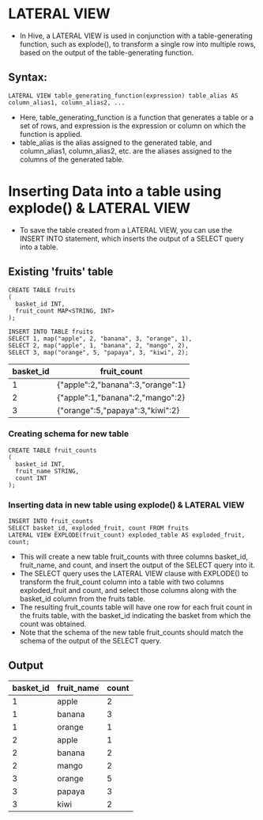 # LATERAL VIEW
- In Hive, a LATERAL VIEW is used in conjunction with a table-generating function, such as explode(), to transform a single row into multiple rows, based on the output of the table-generating function.

## Syntax: 
```
LATERAL VIEW table_generating_function(expression) table_alias AS column_alias1, column_alias2, ...
```

- Here, table_generating_function is a function that generates a table or a set of rows, and expression is the expression or column on which the function is applied. 
- table_alias is the alias assigned to the generated table, and column_alias1, column_alias2, etc. are the aliases assigned to the columns of the generated table.

# Inserting Data into a table using explode() & LATERAL VIEW
- To save the table created from a LATERAL VIEW, you can use the INSERT INTO statement, which inserts the output of a SELECT query into a table.

## Existing 'fruits' table
```
CREATE TABLE fruits
(
  basket_id INT,
  fruit_count MAP<STRING, INT>
);

INSERT INTO TABLE fruits
SELECT 1, map("apple", 2, "banana", 3, "orange", 1),
SELECT 2, map("apple", 1, "banana", 2, "mango", 2),
SELECT 3, map("orange", 5, "papaya", 3, "kiwi", 2);
```
| basket_id | fruit_count                         |
|-----------------|--------------------------------------------|
| 1               | {"apple":2,"banana":3,"orange":1}          |
| 2               | {"apple":1,"banana":2,"mango":2}           |
| 3               | {"orange":5,"papaya":3,"kiwi":2}           |


### Creating schema for new table
```
CREATE TABLE fruit_counts
(
  basket_id INT,
  fruit_name STRING,
  count INT
);
```
### Inserting data in new table using explode() & LATERAL VIEW
```
INSERT INTO fruit_counts 
SELECT basket_id, exploded_fruit, count FROM fruits
LATERAL VIEW EXPLODE(fruit_count) exploded_table AS exploded_fruit, count;
```
- This will create a new table fruit_counts with three columns basket_id, fruit_name, and count, and insert the output of the SELECT query into it. 
- The SELECT query uses the LATERAL VIEW clause with EXPLODE() to transform the fruit_count column into a table with two columns exploded_fruit and count, and select those columns along with the basket_id column from the fruits table.
- The resulting fruit_counts table will have one row for each fruit count in the fruits table, with the basket_id indicating the basket from which the count was obtained.
- Note that the schema of the new table fruit_counts should match the schema of the output of the SELECT query.

## Output
| basket_id | fruit_name | count |
|-----------------------|------------------------|--------------------|
| 1                     | apple                  | 2                  |
| 1                     | banana                 | 3                  |
| 1                     | orange                 | 1                  |
| 2                     | apple                  | 1                  |
| 2                     | banana                 | 2                  |
| 2                     | mango                  | 2                  |
| 3                     | orange                 | 5                  |
| 3                     | papaya                 | 3                  |
| 3                     | kiwi                   | 2                  |

